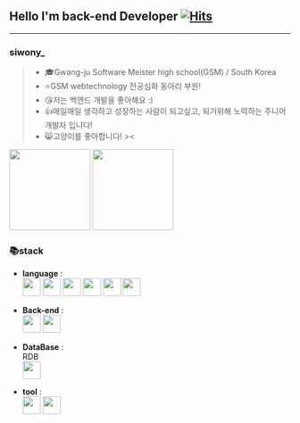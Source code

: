 ## Hello I'm back-end Developer [![Hits](https://hits.seeyoufarm.com/api/count/incr/badge.svg?url=https%3A%2F%2Fgithub.com%2Fsiwony&count_bg=%2379C83D&title_bg=%23555555&icon=&icon_color=%23E7E7E7&title=hits&edge_flat=false)](https://hits.seeyoufarm.com) 
---
### siwony_
> - 🎓Gwang-ju Software Meister high school(GSM) / South Korea
> - ⭐️GSM webtechnology 전공심화 동아리 부원!
> - 😘저는 백앤드 개발을 좋아해요 :)
> - 👍매일매일 생각하고 성장하는 사람이 되고싶고, 되기위해 노력하는 주니어 개발자 입니다!
> - 😸고양이를 좋아합니다! ><  

<p float="left">
    <img height="145px" src="https://github-readme-stats.vercel.app/api?username=siwony&show_icons=true&theme=">
    <img height="145px" src="https://github-readme-stats.vercel.app/api/top-langs/?username=siwony&layout=compact"/>
</p>

### 📚stack  
- **language** :   
    <img height="32px" src="https://www.flaticon.com/svg/static/icons/svg/732/732212.svg">
    <img height="32px" src="https://www.flaticon.com/svg/static/icons/svg/732/732190.svg">
    <img height="32px" src="https://cdn.worldvectorlogo.com/logos/javascript.svg">
    <img height="32px" src="https://cdn.icon-icons.com/icons2/2107/PNG/512/file_type_python_icon_130221.png">
    <img height="32px" src="https://www.flaticon.com/svg/static/icons/svg/226/226777.svg">
    <img height="32px" src="https://icon-icons.com/icons2/2107/PNG/32/file_type_php_icon_130266.png">
- **Back-end** :  
    <img height="32px" src="https://cdn.worldvectorlogo.com/logos/nodejs-icon.svg">
    <img height="32px" src="https://cdn.worldvectorlogo.com/logos/spring-3.svg">
- **DataBase** :  
RDB  
  <img height="32px" src="https://cdn.worldvectorlogo.com/logos/mysql.svg">  

- **tool** :  
    <img height="32px" src="https://cdn.worldvectorlogo.com/logos/visual-studio-code.svg">
    <img height="32px" src="https://cdn.worldvectorlogo.com/logos/intellij-idea-1.svg">



